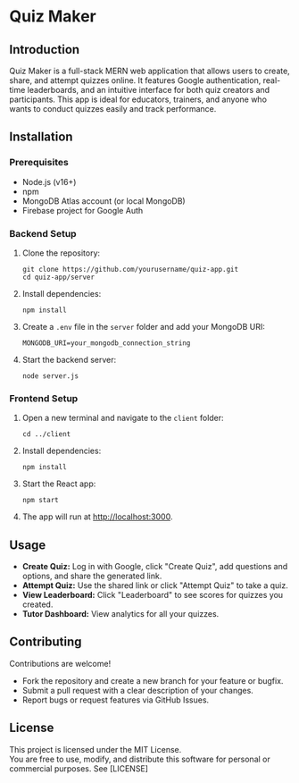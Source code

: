 # Quiz Maker

## Introduction

Quiz Maker is a full-stack MERN web application that allows users to create, share, and attempt quizzes online. It features Google authentication, real-time leaderboards, and an intuitive interface for both quiz creators and participants. This app is ideal for educators, trainers, and anyone who wants to conduct quizzes easily and track performance.

## Installation

### Prerequisites

- Node.js (v16+)
- npm
- MongoDB Atlas account (or local MongoDB)
- Firebase project for Google Auth

### Backend Setup

1. Clone the repository:
   ```
   git clone https://github.com/yourusername/quiz-app.git
   cd quiz-app/server
   ```
2. Install dependencies:
   ```
   npm install
   ```
3. Create a `.env` file in the `server` folder and add your MongoDB URI:
   ```
   MONGODB_URI=your_mongodb_connection_string
   ```
4. Start the backend server:
   ```
   node server.js
   ```

### Frontend Setup

1. Open a new terminal and navigate to the `client` folder:
   ```
   cd ../client
   ```
2. Install dependencies:
   ```
   npm install
   ```
3. Start the React app:
   ```
   npm start
   ```
4. The app will run at [http://localhost:3000](http://localhost:3000).

## Usage

- **Create Quiz:** Log in with Google, click "Create Quiz", add questions and options, and share the generated link.
- **Attempt Quiz:** Use the shared link or click "Attempt Quiz" to take a quiz.
- **View Leaderboard:** Click "Leaderboard" to see scores for quizzes you created.
- **Tutor Dashboard:** View analytics for all your quizzes.

## Contributing

Contributions are welcome!

- Fork the repository and create a new branch for your feature or bugfix.
- Submit a pull request with a clear description of your changes.
- Report bugs or request features via GitHub Issues.

## License

This project is licensed under the MIT License.  
You are free to use, modify, and distribute this software for personal or commercial purposes. See [LICENSE]
